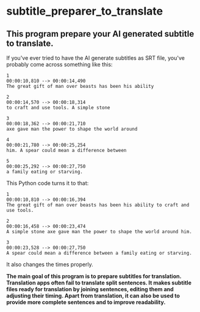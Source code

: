 # subtitle_preparer_to_translate
## This program prepare your AI generated subtitle to translate.
If you've ever tried to have the AI generate subtitles as SRT file, you've probably come across something like this:

```
1
00:00:10,810 --> 00:00:14,490
The great gift of man over beasts has been his ability

2
00:00:14,570 --> 00:00:18,314
to craft and use tools. A simple stone

3
00:00:18,362 --> 00:00:21,710
axe gave man the power to shape the world around

4
00:00:21,780 --> 00:00:25,254
him. A spear could mean a difference between

5
00:00:25,292 --> 00:00:27,750
a family eating or starving.

```

This Python code turns it to that:

```
1
00:00:10,810 --> 00:00:16,394
The great gift of man over beasts has been his ability to craft and use tools.

2
00:00:16,458 --> 00:00:23,474
A simple stone axe gave man the power to shape the world around him.

3
00:00:23,528 --> 00:00:27,750
A spear could mean a difference between a family eating or starving.

```

It also changes the times properly.

**The main goal of this program is to prepare subtitles for translation.
Translation apps often fail to translate split sentences.
It makes subtitle files ready for translation by joining sentences, editing them and adjusting their timing.
Apart from translation, it can also be used to provide more complete sentences and to improve readability.**
